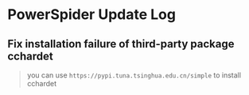 # PowerSpider Update Log

## Fix installation failure of third-party package cchardet
> you can use `https://pypi.tuna.tsinghua.edu.cn/simple` to 
> install cchardet